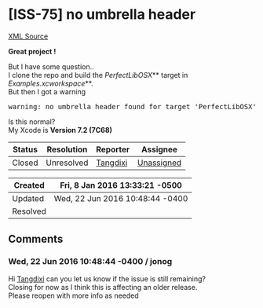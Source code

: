 # [ISS-75] no umbrella header

[XML Source](./xml/ISS-75.xml)
<p><p><b>Great project !</b></p>

<p>But I have some question..  <br/>
I clone the repo and build the <em>PerfectLibOSX</em>** target in <em>Examples.xcworkspace</em>**.  <br/>
But then I got a warning</p>
<div class="code panel" style="border-width: 1px;"><div class="codeContent panelContent">
<pre class="code-java">
warning: no umbrella header found <span class="code-keyword">for</span> target 'PerfectLibOSX', module map will not be generated
</pre>
</div></div>
<p>Is this normal?  <br/>
My Xcode is <b>Version 7.2 (7C68)</b></p></p>





Status|Resolution|Reporter|Assignee
------|----------|--------|--------
Closed|Unresolved|[Tangdixi](Tangdixi)|[Unassigned]($-1)





Created|Fri, 8 Jan 2016 13:33:21 -0500
-------|--------------
Updated|Wed, 22 Jun 2016 10:48:44 -0400
Resolved|


## Comments




### Wed, 22 Jun 2016 10:48:44 -0400 / jonog 

<p><p>Hi <a href="http://jira.perfect.org:8080/secure/ViewProfile.jspa?name=Tangdixi" class="user-hover" rel="Tangdixi">Tangdixi</a> can you let us know if the issue is still remaining? <br/>
Closing for now as I think this is affecting an older release.<br/>
Please reopen with more info as needed <img class="emoticon" src="http://jira.perfect.org:8080/images/icons/emoticons/smile.png" height="16" width="16" align="absmiddle" alt="" border="0"/></p></p>


